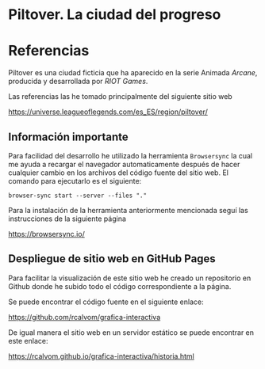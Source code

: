 # Piltover. La ciudad del progreso

# Referencias

Piltover es una ciudad ficticia que ha aparecido en la serie Animada *Arcane*, producida y desarrollada por *RIOT Games*.

Las referencias las he tomado principalmente del siguiente sitio web

https://universe.leagueoflegends.com/es_ES/region/piltover/

## Información importante

Para facilidad del desarrollo he utilizado la herramienta `Browsersync` la cual me ayuda a recargar el navegador automaticamente después de hacer cualquier cambio en los archivos del código fuente del sitio web. El comando para ejecutarlo es el siguiente:

```
browser-sync start --server --files "."
```

Para la instalación de la herramienta anteriormente mencionada seguí las instrucciones de la siguiente página

https://browsersync.io/

## Despliegue de sitio web en GitHub Pages

Para facilitar la visualización de este sitio web he creado un repositorio en Github donde he subido todo el código correspondiente a la página.

Se puede encontrar el código fuente en el siguiente enlace:

https://github.com/rcalvom/grafica-interactiva

De igual manera el sitio web en un servidor estático se puede encontrar en este enlace:

https://rcalvom.github.io/grafica-interactiva/historia.html